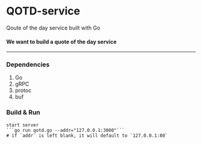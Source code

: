 # QOTD-service
Qoute of the day service built with Go


#### We want to build a quote of the day service
- - -
### Dependencies
1. Go
2. gRPC
3. protoc
4. buf


### Build & Run

```
start server
```go run qotd.go --addr="127.0.0.1:3000"```
# if `addr` is left blank, it will default to `127.0.0.1:80`
```

